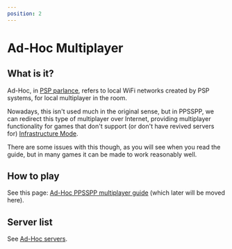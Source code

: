 ```yaml
---
position: 2
---
```


# Ad-Hoc Multiplayer

## What is it?

Ad-Hoc, in [PSP parlance](https://manuals.playstation.net/document/en/psp/current/settings/adhoc.html), refers to local WiFi networks created by PSP systems, for local multiplayer in the room.

Nowadays, this isn't used much in the original sense, but in PPSSPP, we can redirect this type of multiplayer over Internet, providing multiplayer functionality for games that don't support (or don't have revived servers for) [Infrastructure Mode](/docs/multiplayer/infrastructure-servers).

There are some issues with this though, as you will see when you read the guide, but in many games it can be made to work reasonably well.

## How to play

See this page: [Ad-Hoc PPSSPP multiplayer guide](https://github.com/hrydgard/ppsspp/wiki/How-to-play-multiplayer-games-with-PPSSPP) (which later will be moved here).

## Server list

See [Ad-Hoc servers](/docs/multiplayer/adhoc-servers).